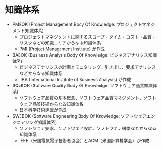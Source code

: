 # 知識体系

- PMBOK (Project Management Body Of Knowledge: プロジェクトマネジメント知識体系)
    - プロジェクトマネジメントに関するスコープ・タイム・コスト・品質・リスクなどの知識エリアからなる知識体系
    - PMI (Project Management Institute) が作成
- BABOK (Business Analysis Body Of Knowledge: ビジネスアナリシス知識体系)
    - ビジネスアナリシスの計画とモニタリング、引き出し、要求アナリシスなどからなる知識体系
    - IIBA (International Institute of Business Analysis) が作成
- SQuBOK (Software Quality Body Of Knowledge: ソフトウェア品質知識体系)
    - ソフトウェア品質の基本概念、ソフトウェア品質マネジメント、ソフトウェア品質技術からなる知識体系
    - 日本科学技術連盟が作成
- SWEBOK (Software Engineering Body Of Knowledge: ソフトウェアエンジニアリング知識体系)
    - ソフトウェア要求、ソフトウェア設計、ソフトウェア構築などからなる知識体系
    - IEEE（米国電気電子技術者協会）とACM（米国計算機学会）が作成
